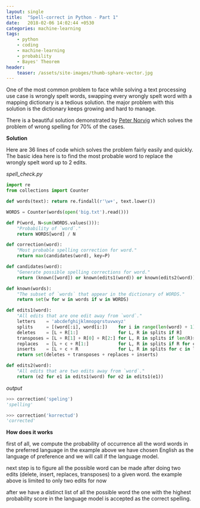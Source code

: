 ```yaml
---
layout: single
title:  "Spell-correct in Python - Part 1"
date:   2018-02-06 14:02:44 +0530
categories: machine-learning
tags:
    - python
    - coding
    - machine-learning
    - probability
    - Bayes' Theorem 
header:
    teaser: /assets/site-images/thumb-sphare-vector.jpg
---
```

One of the most common problem to face while solving a text processing use case is wrongly spelt words, swapping every wrongly spelt word with a mapping dictionary is a tedious solution. the major problem with this solution is the dictionary keeps growing and hard to manage.

There is a beautiful solution demonstrated by [Peter Norvig](http://norvig.com/) which solves the problem of wrong spelling for 70% of the cases. 


**Solution**

Here are 36 lines of code which solves the problem fairly easily and quickly. The basic idea here is to find the most probable word to replace the wrongly spelt word up to 2 edits.

*spell_check.py*
```python
import re
from collections import Counter

def words(text): return re.findall(r'\w+', text.lower())

WORDS = Counter(words(open('big.txt').read()))

def P(word, N=sum(WORDS.values())): 
    "Probability of `word`."
    return WORDS[word] / N

def correction(word): 
    "Most probable spelling correction for word."
    return max(candidates(word), key=P)

def candidates(word): 
    "Generate possible spelling corrections for word."
    return (known([word]) or known(edits1(word)) or known(edits2(word)) or [word])

def known(words): 
    "The subset of `words` that appear in the dictionary of WORDS."
    return set(w for w in words if w in WORDS)

def edits1(word):
    "All edits that are one edit away from `word`."
    letters    = 'abcdefghijklmnopqrstuvwxyz'
    splits     = [(word[:i], word[i:])    for i in range(len(word) + 1)]
    deletes    = [L + R[1:]               for L, R in splits if R]
    transposes = [L + R[1] + R[0] + R[2:] for L, R in splits if len(R)>1]
    replaces   = [L + c + R[1:]           for L, R in splits if R for c in letters]
    inserts    = [L + c + R               for L, R in splits for c in letters]
    return set(deletes + transposes + replaces + inserts)

def edits2(word): 
    "All edits that are two edits away from `word`."
    return (e2 for e1 in edits1(word) for e2 in edits1(e1))
```

*output*
```python
>>> correction('speling')
'spelling'

>>> correction('korrectud')
'corrected'
```

**How does it works**

first of all, we compute the probability of occurrence all the word words in the preferred language in the example above we have chosen English as the language of preference and we will call if the language model.

next step is to figure all the possible word can be made after doing two edits (delete, insert, replaces, transposes) to a given word. the example above is limited to only two edits for now

after we have a distinct list of all the possible word the one with the highest probability score in the language model is accepted as the correct spelling.


